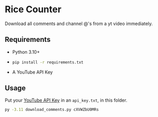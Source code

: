 # Rice Counter

Download all comments and channel @'s from a yt video immediately.

## Requirements

- Python 3.10+
- ```sh
  pip install -r requirements.txt
  ```
- A YouTube API Key

## Usage

Put your [YouTube API Key](https://cloud.google.com/cloud-console/) in an `api_key.txt`, in this folder.

```sh
py -3.11 download_comments.py cXVWZbU0MRs
```